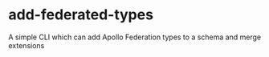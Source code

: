 # add-federated-types
A simple CLI which can add Apollo Federation types to a schema and merge extensions
